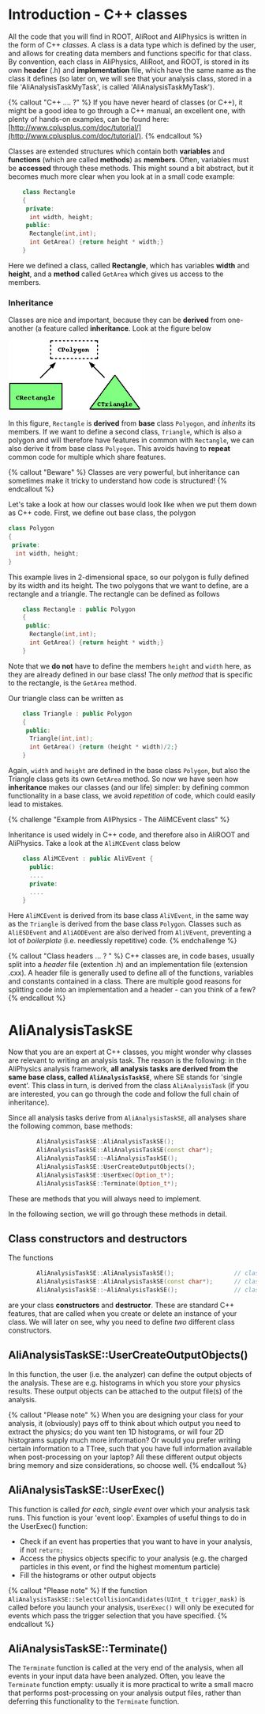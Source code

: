 # Introduction - C++ classes

All the code that you will find in ROOT, AliRoot and AliPhysics is written in the form of C++ *classes*. A class is a data type which is defined by the user, and allows for creating data members and functions specific for that class. By convention, each class in AliPhysics, AliRoot, and ROOT, is stored in its own **header** (.h) and **implementation** file, which have the same name as the class it defines (so later on, we will see that your analysis class, stored in a file 'AliAnalysisTaskMyTask', is called 'AliAnalysisTaskMyTask'). 

{% callout "C++ .... ?" %}
If you have never heard of classes (or C++), it might be a good idea to go through a C++ manual, an excellent one, with plenty of hands-on examples, can be found here: [http://www.cplusplus.com/doc/tutorial/](http://www.cplusplus.com/doc/tutorial/). 
{% endcallout %}

Classes are extended structures which contain both **variables** and **functions** (which are called **methods**) as **members**. Often, variables must be **accessed** through these methods. This might sound a bit abstract, but it becomes much more clear when you look at in a small code example:

```cpp
    class Rectangle
    {
     private:
      int width, height;
     public:
      Rectangle(int,int);
      int GetArea() {return height * width;}
    }
```
Here we defined a class, called **Rectangle**, which has variables **width** and **height**, and a **method** called `GetArea` which gives us access to the members. 

### Inheritance

Classes are nice and important, because they can be **derived** from one-another (a feature called **inheritance**. Look at the figure below 

![image](figures/inheritance.png)

In this figure, `Rectangle` is **derived** from **base** class `Polyogon`, and *inherits* its members. If we want to define a second class, `Triangle`, which is also a polygon and will therefore have features in common with `Rectangle`, we can also derive it from base class `Polyogon`. This  avoids having to **repeat** common code for multiple which share features. 

{% callout "Beware" %}
Classes are very powerful, but inheritance can sometimes make it tricky to understand how code is structured!
{% endcallout %}

Let's take a look at how our classes would look like when we put them down as C++ code. First, we define out base class, the polygon

```cpp
class Polygon
{
 private:
  int width, height;
}
```
This example lives in 2-dimensional space, so our polygon is fully defined by its width and its height. The two polygons that we want to define, are a rectangle and a triangle. The rectangle can be defined as follows

```cpp
    class Rectangle : public Polygon
    {
     public:
      Rectangle(int,int);
      int GetArea() {return height * width;}
    }
```

Note that we **do not** have to define the members `height` and `width` here, as they are already defined in our base class! The only *method* that is specific to the rectangle, is the `GetArea` method. 

Our triangle class can be written as

```cpp
    class Triangle : public Polygon
    {
     public:
      Triangle(int,int);
      int GetArea() {return (height * width)/2;}
    }
```
 
Again, `width` and `height` are defined in the base class `Polygon`, but also the Triangle class gets its own `GetArea` method. So now we have seen how **inheritance** makes our classes (and our life) simpler: by defining common functionality in a base class, we avoid *repetition* of code, which could easily lead to mistakes.

{% challenge "Example from AliPhysics - The AliMCEvent class" %}

Inheritance is used widely in C++ code, and therefore also in AliROOT and AliPhysics. Take a look at the `AliMCEvent` class below
```cpp
    class AliMCEvent : public AliVEvent {
      public:
      ....
      private:
      ....
    }
```
Here `AliMCEvent` is derived from its base class `AliVEvent`, in the same way as the `Triangle` is derived from the base class `Polygon`. Classes such as `AliESDEvent` and `AliAODEvent` are also derived from `AliVEvent`, preventing a lot of *boilerplate* (i.e. needlessly repetitive) code.
{% endchallenge %}

{% callout "Class headers ... ? " %}
C++ classes are, in code bases, usually split into a *header* file (extention .h) and an implementation file (extension .cxx). A header file is generally used to define all of the functions, variables and constants contained in a class. There are multiple good reasons for splitting code into an implementation and a header - can you think of a few? 
{% endcallout %}

# AliAnalysisTaskSE

Now that you are an expert at C++ classes, you might wonder why classes are relevant to writing an analysis task. The reason is the following: in the AliPhysics analysis framework, **all analysis tasks are derived from the same base class, called `AliAnalysisTaskSE`**, where SE stands for 'single event'. This class in turn, is derived from the class `AliAnalysisTask` (if you are interested, you can go through the code and follow the full chain of inheritance). 

Since all analysis tasks derive from `AliAnalysisTaskSE`, all analyses share the following common, base methods:

```cpp
        AliAnalysisTaskSE::AliAnalysisTaskSE();
        AliAnalysisTaskSE::AliAnalysisTaskSE(const char*);
        AliAnalysisTaskSE::~AliAnalysisTaskSE();
        AliAnalysisTaskSE::UserCreateOutputObjects();
        AliAnalysisTaskSE::UserExec(Option_t*);
        AliAnalysisTaskSE::Terminate(Option_t*);
```

These are methods that you will always need to implement. 

In the following section, we will go through these methods in detail.

## Class constructors and destructors

The functions

```cpp
        AliAnalysisTaskSE::AliAnalysisTaskSE();                 // class constructor
        AliAnalysisTaskSE::AliAnalysisTaskSE(const char*);      // class constructor
        AliAnalysisTaskSE::~AliAnalysisTaskSE();                // class destructor
```

are your class **constructors** and **destructor**. These are standard C++ features, that are called when you create or delete an instance of your class. We will later on see, why you need to define *two* different class constructors. 

## AliAnalysisTaskSE::UserCreateOutputObjects()

In this function, the user (i.e. the analyzer) can define the output objects of the analysis. These are e.g. histograms in which you store your physics results. These output objects can be attached to the output file(s) of the analysis. 

{% callout "Please note" %}
When you are designing your class for your analysis, it (obviously) pays off to think about which output you need to extract the physics; do you want ten 1D histograms, or will four 2D histograms supply much more information? Or would you prefer writing certain information to a TTree, such that you have full information available when post-processing on your laptop? All these different output objects bring memory and size considerations, so choose well.
{% endcallout %}

## AliAnalysisTaskSE::UserExec()

This function is called *for each, single event* over which your analysis task runs. This function is your 'event loop'. Examples of useful things to do in the UserExec() function:
* Check if an event has properties that you want to have in your analysis, if not `return;`
* Access the physics objects specific to your analysis (e.g. the charged particles in this event, or find the highest momentum particle)
* Fill the histograms or other output objects


{% callout "Please note" %}
If the function `AliAnalysisTaskSE::SelectCollisionCandidates(UInt_t trigger_mask)` is called before you launch your analysis, `UserExec()` will only be executed for events which pass the trigger selection that you have specified. 
{% endcallout %}

## AliAnalysisTaskSE::Terminate()

The `Terminate` function is called at the very end of the analysis, when all events in your input data have been analyzed. Often, you leave the `Terminate` function empty: usually it is more practical to write a small macro that performs post-processing on your analysis output files, rather than deferring this functionality to the `Terminate` function.   
